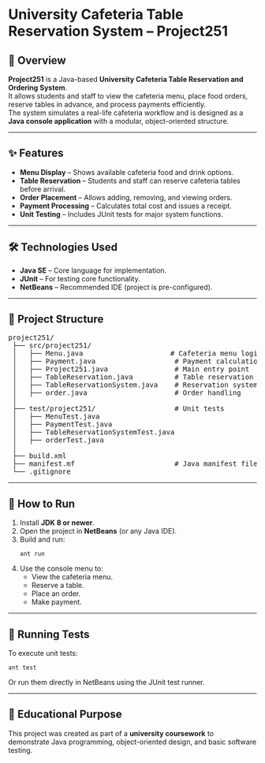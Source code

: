 <h1>University Cafeteria Table Reservation System – Project251</h1>

<h2>📌 Overview</h2>
<p><strong>Project251</strong> is a Java-based <strong>University Cafeteria Table Reservation and Ordering System</strong>.<br>
It allows students and staff to view the cafeteria menu, place food orders, reserve tables in advance, and process payments efficiently.<br>
The system simulates a real-life cafeteria workflow and is designed as a <strong>Java console application</strong> with a modular, object-oriented structure.</p>

<hr>

<h2>✨ Features</h2>
<ul>
<li><strong>Menu Display</strong> – Shows available cafeteria food and drink options.</li>
<li><strong>Table Reservation</strong> – Students and staff can reserve cafeteria tables before arrival.</li>
<li><strong>Order Placement</strong> – Allows adding, removing, and viewing orders.</li>
<li><strong>Payment Processing</strong> – Calculates total cost and issues a receipt.</li>
<li><strong>Unit Testing</strong> – Includes JUnit tests for major system functions.</li>
</ul>

<hr>

<h2>🛠️ Technologies Used</h2>
<ul>
<li><strong>Java SE</strong> – Core language for implementation.</li>
<li><strong>JUnit</strong> – For testing core functionality.</li>
<li><strong>NetBeans</strong> – Recommended IDE (project is pre-configured).</li>
</ul>

<hr>

<h2>📂 Project Structure</h2>
<pre>
project251/
 ├── src/project251/
 │   ├── Menu.java                     # Cafeteria menu logic
 │   ├── Payment.java                   # Payment calculations
 │   ├── Project251.java                # Main entry point
 │   ├── TableReservation.java          # Table reservation data
 │   ├── TableReservationSystem.java    # Reservation system logic
 │   ├── order.java                     # Order handling
 │
 ├── test/project251/                   # Unit tests
 │   ├── MenuTest.java
 │   ├── PaymentTest.java
 │   ├── TableReservationSystemTest.java
 │   ├── orderTest.java
 │
 ├── build.xml                         
 ├── manifest.mf                        # Java manifest file
 └── .gitignore
</pre>

<hr>

<h2>🚀 How to Run</h2>
<ol>
<li>Install <strong>JDK 8 or newer</strong>.</li>
<li>Open the project in <strong>NetBeans</strong> (or any Java IDE).</li>
<li>Build and run:
<pre><code>ant run</code></pre></li>
<li>Use the console menu to:
<ul>
<li>View the cafeteria menu.</li>
<li>Reserve a table.</li>
<li>Place an order.</li>
<li>Make payment.</li>
</ul>
</li>
</ol>

<hr>

<h2>🧪 Running Tests</h2>
<p>To execute unit tests:</p>
<pre><code>ant test</code></pre>
<p>Or run them directly in NetBeans using the JUnit test runner.</p>

<hr>

<h2>🎯 Educational Purpose</h2>
<p>This project was created as part of a <strong>university coursework</strong> to demonstrate Java programming, object-oriented design, and basic software testing.</p>
